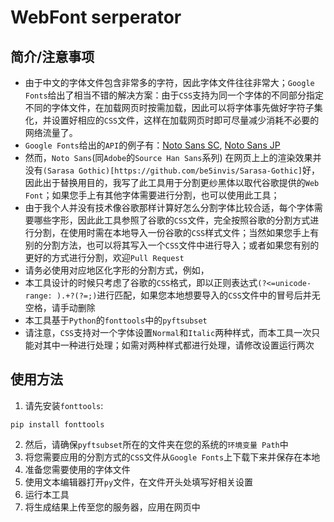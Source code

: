 # WebFont serperator

## 简介/注意事项
* 由于中文的字体文件包含非常多的字符，因此字体文件往往非常大；`Google Fonts`给出了相当不错的解决方案：由于`CSS`支持为同一个字体的不同部分指定不同的字体文件，在加载网页时按需加载，因此可以将字体事先做好字符子集化，并设置好相应的`CSS`文件，这样在加载网页时即可尽量减少消耗不必要的网络流量了。
* `Google Fonts`给出的`API`的例子有：[Noto Sans SC](https://fonts.googleapis.com/css?family=Noto+Sans+SC), [Noto Sans JP](https://fonts.googleapis.com/css?family=Noto+Sans+JP)
* 然而，`Noto Sans`(同`Adobe`的`Source Han Sans`系列) 在网页上上的渲染效果并没有`(Sarasa Gothic)[https://github.com/be5invis/Sarasa-Gothic]`好，因此出于替换用目的，我写了此工具用于分割更纱黑体以取代谷歌提供的`Web Font`；如果您手上有其他字体需要进行分割，也可以使用此工具；
* 由于我个人并没有技术像谷歌那样计算好怎么分割字体比较合适，每个字体需要哪些字形，因此此工具参照了谷歌的`CSS`文件，完全按照谷歌的分割方式进行分割，在使用时需在本地导入一份谷歌的`CSS`样式文件；当然如果您手上有别的分割方法，也可以将其写入一个`CSS`文件中进行导入；或者如果您有别的更好的方式进行分割，欢迎`Pull Request`
* 请务必使用对应地区化字形的分割方式，例如，
* 本工具设计的时候只考虑了谷歌的`CSS`格式，即以正则表达式`(?<=unicode-range: ).+?(?=;)`进行匹配，如果您本地想要导入的`CSS`文件中的冒号后并无空格，请手动删除
* 本工具基于`Python`的`fonttools`中的`pyftsubset`
* 请注意，`CSS`支持对一个字体设置`Normal`和`Italic`两种样式，而本工具一次只能对其中一种进行处理；如需对两种样式都进行处理，请修改设置运行两次

## 使用方法
1. 请先安装`fonttools`:
```
pip install fonttools
```
2. 然后，请确保`pyftsubset`所在的文件夹在您的系统的`环境变量 Path`中
3. 将您需要应用的分割方式的`CSS`文件从`Google Fonts`上下载下来并保存在本地
4. 准备您需要使用的字体文件
5. 使用文本编辑器打开`py`文件，在文件开头处填写好相关设置
6. 运行本工具
7. 将生成结果上传至您的服务器，应用在网页中
